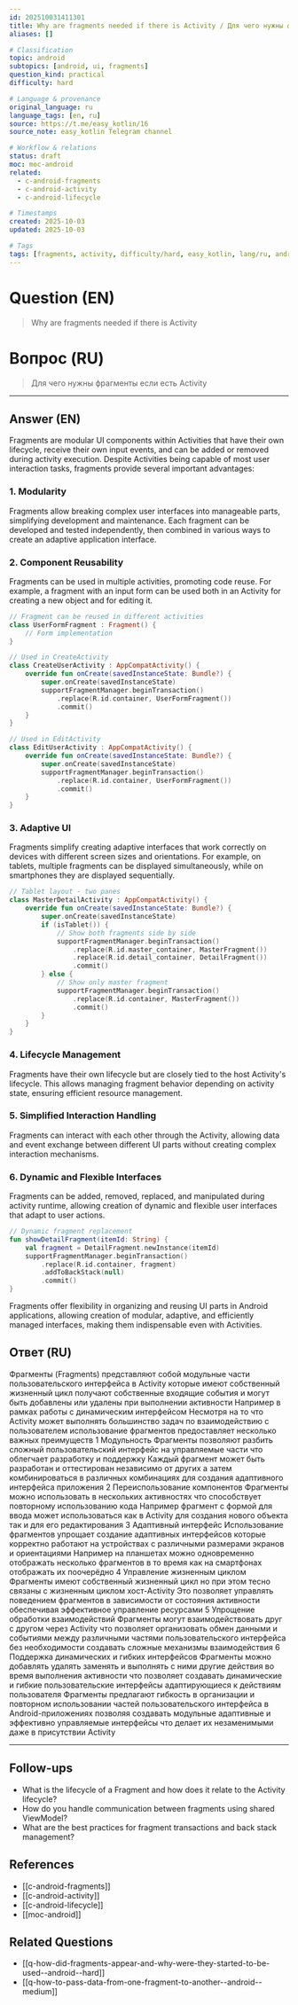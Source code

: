 ```yaml
---
id: 202510031411301
title: Why are fragments needed if there is Activity / Для чего нужны фрагменты если есть Activity
aliases: []

# Classification
topic: android
subtopics: [android, ui, fragments]
question_kind: practical
difficulty: hard

# Language & provenance
original_language: ru
language_tags: [en, ru]
source: https://t.me/easy_kotlin/16
source_note: easy_kotlin Telegram channel

# Workflow & relations
status: draft
moc: moc-android
related:
  - c-android-fragments
  - c-android-activity
  - c-android-lifecycle

# Timestamps
created: 2025-10-03
updated: 2025-10-03

# Tags
tags: [fragments, activity, difficulty/hard, easy_kotlin, lang/ru, android/fragments]
---
```


# Question (EN)
> Why are fragments needed if there is Activity

# Вопрос (RU)
> Для чего нужны фрагменты если есть Activity

---

## Answer (EN)

Fragments are modular UI components within Activities that have their own lifecycle, receive their own input events, and can be added or removed during activity execution. Despite Activities being capable of most user interaction tasks, fragments provide several important advantages:

### 1. Modularity

Fragments allow breaking complex user interfaces into manageable parts, simplifying development and maintenance. Each fragment can be developed and tested independently, then combined in various ways to create an adaptive application interface.

### 2. Component Reusability

Fragments can be used in multiple activities, promoting code reuse. For example, a fragment with an input form can be used both in an Activity for creating a new object and for editing it.

```kotlin
// Fragment can be reused in different activities
class UserFormFragment : Fragment() {
    // Form implementation
}

// Used in CreateActivity
class CreateUserActivity : AppCompatActivity() {
    override fun onCreate(savedInstanceState: Bundle?) {
        super.onCreate(savedInstanceState)
        supportFragmentManager.beginTransaction()
            .replace(R.id.container, UserFormFragment())
            .commit()
    }
}

// Used in EditActivity
class EditUserActivity : AppCompatActivity() {
    override fun onCreate(savedInstanceState: Bundle?) {
        super.onCreate(savedInstanceState)
        supportFragmentManager.beginTransaction()
            .replace(R.id.container, UserFormFragment())
            .commit()
    }
}
```

### 3. Adaptive UI

Fragments simplify creating adaptive interfaces that work correctly on devices with different screen sizes and orientations. For example, on tablets, multiple fragments can be displayed simultaneously, while on smartphones they are displayed sequentially.

```kotlin
// Tablet layout - two panes
class MasterDetailActivity : AppCompatActivity() {
    override fun onCreate(savedInstanceState: Bundle?) {
        super.onCreate(savedInstanceState)
        if (isTablet()) {
            // Show both fragments side by side
            supportFragmentManager.beginTransaction()
                .replace(R.id.master_container, MasterFragment())
                .replace(R.id.detail_container, DetailFragment())
                .commit()
        } else {
            // Show only master fragment
            supportFragmentManager.beginTransaction()
                .replace(R.id.container, MasterFragment())
                .commit()
        }
    }
}
```

### 4. Lifecycle Management

Fragments have their own lifecycle but are closely tied to the host Activity's lifecycle. This allows managing fragment behavior depending on activity state, ensuring efficient resource management.

### 5. Simplified Interaction Handling

Fragments can interact with each other through the Activity, allowing data and event exchange between different UI parts without creating complex interaction mechanisms.

### 6. Dynamic and Flexible Interfaces

Fragments can be added, removed, replaced, and manipulated during activity runtime, allowing creation of dynamic and flexible user interfaces that adapt to user actions.

```kotlin
// Dynamic fragment replacement
fun showDetailFragment(itemId: String) {
    val fragment = DetailFragment.newInstance(itemId)
    supportFragmentManager.beginTransaction()
        .replace(R.id.container, fragment)
        .addToBackStack(null)
        .commit()
}
```

Fragments offer flexibility in organizing and reusing UI parts in Android applications, allowing creation of modular, adaptive, and efficiently managed interfaces, making them indispensable even with Activities.

## Ответ (RU)

Фрагменты (Fragments) представляют собой модульные части пользовательского интерфейса в Activity которые имеют собственный жизненный цикл получают собственные входящие события и могут быть добавлены или удалены при выполнении активности Например в рамках работы с динамическим интерфейсом Несмотря на то что Activity может выполнять большинство задач по взаимодействию с пользователем использование фрагментов предоставляет несколько важных преимуществ 1 Модульность Фрагменты позволяют разбить сложный пользовательский интерфейс на управляемые части что облегчает разработку и поддержку Каждый фрагмент может быть разработан и оттестирован независимо от других а затем комбинироваться в различных комбинациях для создания адаптивного интерфейса приложения 2 Переиспользование компонентов Фрагменты можно использовать в нескольких активностях что способствует повторному использованию кода Например фрагмент с формой для ввода может использоваться как в Activity для создания нового объекта так и для его редактирования 3 Адаптивный интерфейс Использование фрагментов упрощает создание адаптивных интерфейсов которые корректно работают на устройствах с различными размерами экранов и ориентациями Например на планшетах можно одновременно отображать несколько фрагментов в то время как на смартфонах отображать их поочерёдно 4 Управление жизненным циклом Фрагменты имеют собственный жизненный цикл но при этом тесно связаны с жизненным циклом хост-Activity Это позволяет управлять поведением фрагментов в зависимости от состояния активности обеспечивая эффективное управление ресурсами 5 Упрощение обработки взаимодействий Фрагменты могут взаимодействовать друг с другом через Activity что позволяет организовать обмен данными и событиями между различными частями пользовательского интерфейса без необходимости создавать сложные механизмы взаимодействия 6 Поддержка динамических и гибких интерфейсов Фрагменты можно добавлять удалять заменять и выполнять с ними другие действия во время выполнения активности что позволяет создавать динамические и гибкие пользовательские интерфейсы адаптирующиеся к действиям пользователя Фрагменты предлагают гибкость в организации и повторном использовании частей пользовательского интерфейса в Android-приложениях позволяя создавать модульные адаптивные и эффективно управляемые интерфейсы что делает их незаменимыми даже в присутствии Activity

---

## Follow-ups
- What is the lifecycle of a Fragment and how does it relate to the Activity lifecycle?
- How do you handle communication between fragments using shared ViewModel?
- What are the best practices for fragment transactions and back stack management?

## References
- [[c-android-fragments]]
- [[c-android-activity]]
- [[c-android-lifecycle]]
- [[moc-android]]

## Related Questions
- [[q-how-did-fragments-appear-and-why-were-they-started-to-be-used--android--hard]]
- [[q-how-to-pass-data-from-one-fragment-to-another--android--medium]]

